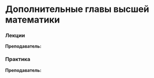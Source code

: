 # Дополнительные главы высшей математики	

### Лекции

**Преподаватель:** 


### Практика

**Преподаватель:** 	  

